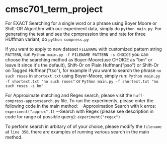 # cmsc701_term_project
For EXACT Searching for a single word or a phrase using Boyer Moore or Shift-OR Algorithm with our experiment data, simply do `python main.py`. 
For generating the test and see the cpmpression time and rate for three HUffman variant, do `python compress.py`

If you want to apply to new dataset `FILENAME` with customized pattern string `PATTERN`, run
`Python main.py -f FILENAME PATTERN -s CHOICE`
you can choose the searching method as Boyer-Moore(use CHOICE as "bm" or leave it since it's the default), Shift-Or on Plain Huffman("pso") 
or Shift-Or on Tagged Huffman("tso"), for example if you want to search the phrase `no such roses` in `shortext.txt` using Boyer-Moore, simply run:
`Python main.py -f shortext.txt "no such roses"` or `Python main.py -f shortext.txt "no such roses -s bm"`

For Approximate matching and Regex search, please visit the `huff-compress-approxsearch.py` file.
To run the experiments, please enter the following code in the main method:
--Approximation Search with k erros: `experiment("approx",1)`
--Search with Regex (please see description in code for range of possible query):  `experiment("regex")`

To perform search in arbitary of of your choice, please modify the `filename`  at `line 350`, there are examples of running various search in the main method.



